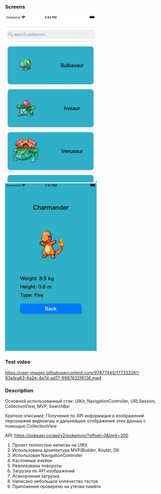 ### Screens

<img src="https://github.com/maximvj/pokedexmvp/blob/main/firstScreen.jpg"  width="300" height="550"> <img src="https://github.com/maximvj/pokedexmvp/blob/main/secondScreen.jpg"  width="300" height="550"> 

### Test video

https://user-images.githubusercontent.com/97877440/177332261-93a1ea63-6a2e-4a7d-ad17-9987632f6136.mp4







### Description

Основной использованный стэк: UIKit, NavigationController, URLSession, CollectionView, MVP, SearchBar

Краткое описание: Получение по API информации и изображений персонажей видеоигры и дальнейшее отображение этих данных с помощью CollectionView

API: https://pokeapi.co/api/v2/pokemon/?offset=0&limit=300

1. Проект полностью написан на UIKit
2. Использована архитектура MVP(Builder, Router, DI)
3. Использован NavigationController
4. Кастомные ячейки
5. Реализованы повороты
6. Загрузка по API изображений
7. Асинхронная загрузка
8. Написано небольшое количество тестов
9. Приложение проверено на утечки памяти
